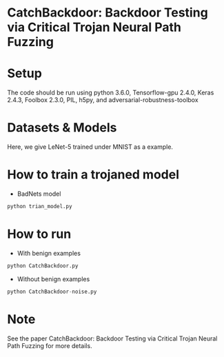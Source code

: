 # CatchBackdoor: Backdoor Testing via Critical Trojan Neural Path Fuzzing

# Setup
The code should be run using python 3.6.0, Tensorflow-gpu 2.4.0, Keras 2.4.3, Foolbox 2.3.0, PIL, h5py, and adversarial-robustness-toolbox

# Datasets & Models

Here, we give LeNet-5 trained under MNIST as a example.

# How to train a trojaned model
 - BadNets model
  ```python
 python trian_model.py
  ```
  
# How to run
- With benign examples
 ```python
 python CatchBackdoor.py
  ```
  
- Without benign examples
 ```python
python CatchBackdoor-noise.py
  ```
  

# Note
See the paper CatchBackdoor: Backdoor Testing via Critical Trojan Neural Path Fuzzing for more details.
